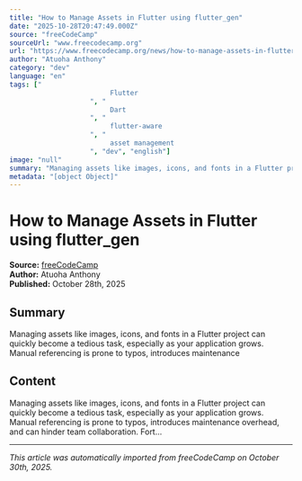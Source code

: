 ```yaml
---
title: "How to Manage Assets in Flutter using flutter_gen"
date: "2025-10-28T20:47:49.000Z"
source: "freeCodeCamp"
sourceUrl: "www.freecodecamp.org"
url: "https://www.freecodecamp.org/news/how-to-manage-assets-in-flutter-using-fluttergen/"
author: "Atuoha Anthony"
category: "dev"
language: "en"
tags: ["
                         Flutter 
                    ", "
                         Dart 
                    ", "
                         flutter-aware 
                    ", "
                         asset management 
                    ", "dev", "english"]
image: "null"
summary: "Managing assets like images, icons, and fonts in a Flutter project can quickly become a tedious task, especially as your application grows. Manual referencing is prone to typos, introduces maintenance"
metadata: "[object Object]"
---
```


# How to Manage Assets in Flutter using flutter_gen

**Source:** [freeCodeCamp](https://www.freecodecamp.org/news/how-to-manage-assets-in-flutter-using-fluttergen/)  
**Author:** Atuoha Anthony  
**Published:** October 28th, 2025  

## Summary

Managing assets like images, icons, and fonts in a Flutter project can quickly become a tedious task, especially as your application grows. Manual referencing is prone to typos, introduces maintenance

## Content

Managing assets like images, icons, and fonts in a Flutter project can quickly become a tedious task, especially as your application grows. Manual referencing is prone to typos, introduces maintenance overhead, and can hinder team collaboration. Fort...

---

*This article was automatically imported from freeCodeCamp on October 30th, 2025.*
